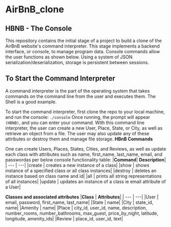 # AirBnB_clone

## HBNB - The Console

This repository contains the initial stage of a project to build a clone of the AirBnB website's command interpreter. This stage implements a backend interface, or console, to manage program data. Console commands allow the user functions as shown below. Using a system of JSON serialization/deserialization, storage is persistent between sessions.

## To Start the Command Interpreter

A command interpreter is the part of the operating system that takes commands on the command line from the user and executes them. The Shell is a good example.

To start the command interpreter, first clone the repo to your local machine, and run the console: 
`./console` Once running, the prompt will appear `(HBNB)`, and you can enter your command. With this command line interpreter, the user can create a new User, Place, State, or City, as well as retrieve an object from a file. The user may also update any of these attributes or destroy them and manage file storage.
**HBnB Commands**
 
One can create Users, Places, States, Cities, and Reviews, as well as update each class with attributes such as name, first_name, last_name, email, and passwordas per below console functionality table:
|**Command**| **Description**|
| --- | ---|
|create	| creates a new instance of a class|
|show | shows instance of a specified class or all class instances|
|destroy | deletes an instance based on class name and id|
|all | prints all string representations of all instances|
|update | updates an instance of a class ie email attribute of a User|

**Classes and associated attributes**
|**Class** |	**Attributes**|
| --- | ---|
|User | email, password, first_name, last_name|
|State | name|
|City | state_id, name|
|Amenity	| name|
|Place | city_id, user_id, name, description, number_rooms, number_bathrooms, max_guest, price_by_night, latitude, longitude, amenity_ids|
|Review	| place_id, user_id, text|
